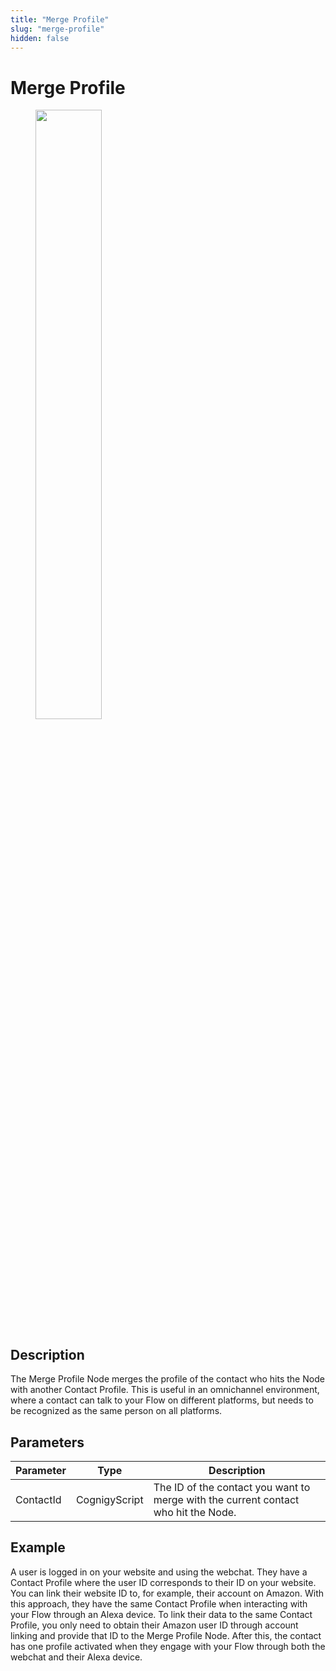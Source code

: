 ```yaml
---
title: "Merge Profile" 
slug: "merge-profile" 
hidden: false 
---
```


# Merge Profile

<figure>
  <img class="image-center" src="../../../../../_assets/ai/build/node-reference/analytics/merge-profile.png" width="50%" />
</figure>

## Description

The Merge Profile Node merges the profile of the contact who hits the Node with another Contact Profile. This is useful in an omnichannel environment, where a contact can talk to your Flow on different platforms, but needs to be recognized as the same person on all platforms.

## Parameters

| Parameter | Type          | Description                                                                        |
|-----------|---------------|------------------------------------------------------------------------------------|
| ContactId | CognigyScript | The ID of the contact you want to merge with the current contact who hit the Node. |

## Example

A user is logged in on your website and using the webchat. They have a Contact Profile where the user ID corresponds to their ID on your website. You can link their website ID to, for example, their account on Amazon. With this approach, they have the same Contact Profile when interacting with your Flow through an Alexa device. To link their data to the same Contact Profile, you only need to obtain their Amazon user ID through account linking and provide that ID to the Merge Profile Node. After this, the contact has one profile activated when they engage with your Flow through both the webchat and their Alexa device.